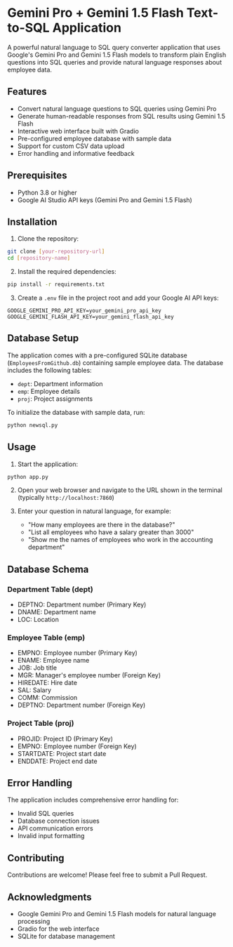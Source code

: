 # Gemini Pro + Gemini 1.5 Flash Text-to-SQL Application

A powerful natural language to SQL query converter application that uses Google's Gemini Pro and Gemini 1.5 Flash models to transform plain English questions into SQL queries and provide natural language responses about employee data.

## Features

- Convert natural language questions to SQL queries using Gemini Pro
- Generate human-readable responses from SQL results using Gemini 1.5 Flash
- Interactive web interface built with Gradio
- Pre-configured employee database with sample data
- Support for custom CSV data upload
- Error handling and informative feedback

## Prerequisites

- Python 3.8 or higher
- Google AI Studio API keys (Gemini Pro and Gemini 1.5 Flash)

## Installation

1. Clone the repository:
```bash
git clone [your-repository-url]
cd [repository-name]
```

2. Install the required dependencies:
```bash
pip install -r requirements.txt
```

3. Create a `.env` file in the project root and add your Google AI API keys:
```
GOOGLE_GEMINI_PRO_API_KEY=your_gemini_pro_api_key
GOOGLE_GEMINI_FLASH_API_KEY=your_gemini_flash_api_key
```

## Database Setup

The application comes with a pre-configured SQLite database (`EmployeesFromGithub.db`) containing sample employee data. The database includes the following tables:

- `dept`: Department information
- `emp`: Employee details
- `proj`: Project assignments

To initialize the database with sample data, run:
```bash
python newsql.py
```

## Usage

1. Start the application:
```bash
python app.py
```

2. Open your web browser and navigate to the URL shown in the terminal (typically `http://localhost:7860`)

3. Enter your question in natural language, for example:
   - "How many employees are there in the database?"
   - "List all employees who have a salary greater than 3000"
   - "Show me the names of employees who work in the accounting department"

## Database Schema

### Department Table (dept)
- DEPTNO: Department number (Primary Key)
- DNAME: Department name
- LOC: Location

### Employee Table (emp)
- EMPNO: Employee number (Primary Key)
- ENAME: Employee name
- JOB: Job title
- MGR: Manager's employee number (Foreign Key)
- HIREDATE: Hire date
- SAL: Salary
- COMM: Commission
- DEPTNO: Department number (Foreign Key)

### Project Table (proj)
- PROJID: Project ID (Primary Key)
- EMPNO: Employee number (Foreign Key)
- STARTDATE: Project start date
- ENDDATE: Project end date

## Error Handling

The application includes comprehensive error handling for:
- Invalid SQL queries
- Database connection issues
- API communication errors
- Invalid input formatting

## Contributing

Contributions are welcome! Please feel free to submit a Pull Request.

## Acknowledgments

- Google Gemini Pro and Gemini 1.5 Flash models for natural language processing
- Gradio for the web interface
- SQLite for database management
